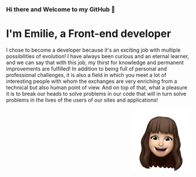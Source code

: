 ### Hi there and Welcome to my GitHub 👋

# I'm **Emilie**, a Front-end developer

<div>
    <p align="left" width="60%">I chose to become a developer because it's an exciting job with multiple possibilities of evolution!
I have always been curious and an eternal learner, and we can say that with this job, my thirst for knowledge and permanent improvements are fulfilled!
In addition to being full of personal and professional challenges, it is also a field in which you meet a lot of interesting people with whom the exchanges are very enriching from a technical but also human point of view.
And on top of that, what a pleasure it is to break our heads to solve problems in our code that will in turn solve problems in the lives of the users of our sites and applications! </p>
    <img align="right" width="33%" src="./assets/images/emoji.png">
</div>

<!--
**emilie-v11/emilie-v11** is a ✨ _special_ ✨ repository because its `README.md` (this file) appears on your GitHub profile.

Here are some ideas to get you started:

- 🔭 I’m currently working on ...
- 🌱 I’m currently learning ...
- 👯 I’m looking to collaborate on ...
- 🤔 I’m looking for help with ...
- 💬 Ask me about ...
- 📫 How to reach me: ...
- 😄 Pronouns: ...
- ⚡ Fun fact: ...
-->

